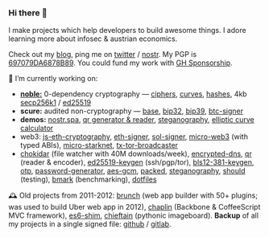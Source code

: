 ### Hi there 👋

I make projects which help developers to build awesome things. I adore learning more about infosec & austrian economics.

Check out my [blog](https://paulmillr.com), ping me on [twitter](https://twitter.com/paulmillr) / [nostr](https://paulmillr.com/demos/nostr/#?user=npub10jcnehsxwrjepupvh602pl83up0dh3wv3fqfwv062smygqvpeuwsk03kag). My PGP is [697079DA6878B89](https://paulmillr.com/pgp_proof.txt). You could fund my work with [GH Sponsorship](https://github.com/sponsors/paulmillr/).

🔭 I’m currently working on:

- [**noble:**](https://paulmillr.com/noble/) 0-dependency cryptography — [ciphers](https://github.com/paulmillr/noble-ciphers), [curves](https://github.com/paulmillr/noble-curves), [hashes](https://github.com/paulmillr/noble-hashes), 4kb [secp256k1](https://github.com/paulmillr/noble-secp256k1) / [ed25519](https://github.com/paulmillr/noble-ed25519)
- **scure:** audited non-cryptography — [base](https://github.com/paulmillr/scure-base), [bip32](https://github.com/paulmillr/scure-bip32), [bip39](https://github.com/paulmillr/scure-bip39), [btc-signer](https://github.com/paulmillr/scure-btc-signer)
- **demos:** [nostr.spa](http://nostr.spa), [qr generator & reader](https://paulmillr.com/demos/qr/), [steganography](https://paulmillr.com/demos/steg/), [elliptic curve calculator](https://paulmillr.com/noble/#demo)
- web3: [js-eth-cryptography](https://github.com/ethereum/js-ethereum-cryptography), [eth-signer](https://github.com/paulmillr/micro-eth-signer), [sol-signer](https://github.com/paulmillr/micro-sol-signer), [micro-web3](https://github.com/paulmillr/micro-web3) (with typed ABIs), [micro-starknet](https://github.com/paulmillr/micro-starknet), [tx-tor-broadcaster](https://github.com/paulmillr/tx-tor-broadcaster)
- [chokidar](https://github.com/paulmillr/chokidar) (file watcher with 40M downloads/week), [encrypted-dns](https://github.com/paulmillr/encrypted-dns), [qr](https://github.com/paulmillr/qr) (reader & encoder), [ed25519-keygen](https://github.com/paulmillr/ed25519-keygen) (ssh/pgp/tor), [bls12-381-keygen](https://github.com/paulmillr/bls12-381-keygen), [otp](https://github.com/paulmillr/micro-otp), [password-generator](https://github.com/paulmillr/micro-password-generator), [aes-gcm](https://github.com/paulmillr/micro-aes-gcm), [packed](https://github.com/paulmillr/micro-packed), [steganography](https://github.com/paulmillr/steg), [should](https://github.com/paulmillr/micro-should) (testing), [bmark](https://github.com/paulmillr/micro-bmark) (benchmarking), [dotfiles](https://github.com/paulmillr/dotfiles)

🕰 Old projects from 2011-2012: [brunch](https://github.com/brunch/brunch) (web app builder with 50+ plugins; was used to build Uber web app in 2012), [chaplin](https://github.com/chaplinjs/chaplin) (Backbone & CoffeeScript MVC framework), [es6-shim](https://github.com/paulmillr/es6-shim), [chieftain](https://github.com/paulmillr/chieftain) (pythonic imageboard). **Backup** of all my projects in a single signed file: [github](https://github.com/paulmillr/backup) / [gitlab](https://gitlab.com/paulmillr/backup).
